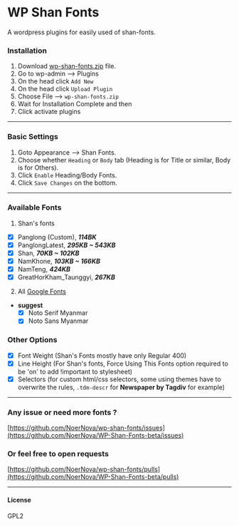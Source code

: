 # WP Shan Fonts
A wordpress plugins for easily used of shan-fonts.

### Installation
1. Download [wp-shan-fonts.zip](https://github.com/NoerNova/WP-Shan-Fonts-beta/releases/download/beta0.10.0/wp-shan-fonts.zip) file.
2. Go to wp-admin --> Plugins
3. On the head click ```Add New```
4. On the head click ```Upload Plugin```
5. Choose File --> ```wp-shan-fonts.zip```
6. Wait for Installation Complete and then
7. Click activate plugins

---
### Basic Settings
1. Goto Appearance --> Shan Fonts.
2. Choose whether ```Heading``` or ```Body``` tab (Heading is for Title or similar, Body is for Others).
3. Click ```Enable``` Heading/Body Fonts.
4. Click ```Save Changes``` on the bottom.

---
### Available Fonts
1. Shan's fonts
  - [x] Panglong (Custom), ***114BK***
  - [x] PanglongLatest,  ***295KB ~ 543KB***
  - [x] Shan, ***70KB ~ 102KB***
  - [x] NamKhone, ***103KB ~ 166KB***
  - [x] NamTeng, ***424KB***
  - [x] GreatHorKham_Taunggyi, ***267KB***

2. All [Google Fonts](https://fonts.google.com/)
  * **suggest**
    - [x] Noto Serif Myanmar
    - [x] Noto Sans Myanmar

### Other Options
 - [x] Font Weight (Shan's Fonts mostly have only Regular 400)
 - [x] Line Height (For Shan's fonts, Force Using This Fonts option required to be 'on' to add !important to stylesheet)
 - [x] Selectors (for custom html/css selectors, some using themes have to overwrite the rules, ```.tdm-descr``` for **Newspaper by Tagdiv** for example)

---
### Any issue or need more fonts ?
[https://github.com/NoerNova/wp-shan-fonts/issues](https://github.com/NoerNova/WP-Shan-Fonts-beta/issues)

### Or feel free to open requests
[https://github.com/NoerNova/wp-shan-fonts/pulls](https://github.com/NoerNova/WP-Shan-Fonts-beta/pulls)

---
#### License
GPL2
